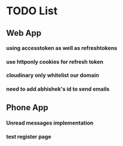 # TODO List

## Web App

#### using accesstoken as well as refreshtokens
#### use httponly cookies for refresh token

#### cloudinary only whitelist our domain
#### need to add abhishek's id to send emails

## Phone App

#### Unread messages implementation
#### test register page

